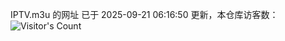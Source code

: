 IPTV.m3u 的网址 已于 2025-09-21 06:16:50 更新，本仓库访客数：![Visitor's Count](https://profile-counter.glitch.me/hero1898_tv/count.svg)
